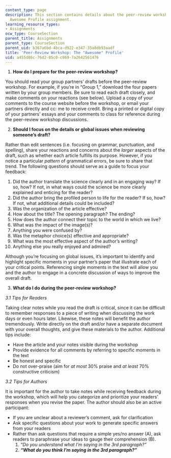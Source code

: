 ```yaml
---
content_type: page
description: This section contains details about the peer-review workshop for the
  Awesome Profile assignment.
learning_resource_types:
- Assignments
ocw_type: CourseSection
parent_title: Assignments
parent_type: CourseSection
parent_uid: b367a6bd-4bca-d922-e347-35a8db93aadf
title: 'Peer-Review Workshop: The "Awesome" Profile'
uid: a455d86c-76d2-05c0-c069-7a2642561476
---
```


1.  **How do I prepare for the peer-review workshop?**

You should read your group partners’ drafts before the peer-review workshop. For example, if you’re in “Group 1,” download the four papers written by your group members. Be sure to read each draft closely, and make comments on your reactions (see below). Upload a copy of your comments to the course website before the workshop, or email your partners directly and cc: me to receive credit. Bring a printed or digital copy of your partners’ essays and your comments to class for reference during the peer-review workshop discussions.

2.  **Should I focus on the details or global issues when reviewing someone’s draft?**

Rather than edit sentences (i.e. focusing on grammar, punctuation, and spelling), share your reactions and concerns about the _larger_ aspects of the draft, such as whether each article fulfills its purpose. However, if you notice a particular _pattern_ of grammatical errors, be sure to share that trend. The following questions should serve as a guide to focus your feedback:

1.  Did the author translate the science clearly and in an engaging way? If so, how? If not, in what ways could the science be more clearly explained and enticing for the reader?
2.  Did the author bring the profiled person to life for the reader? If so, how? If not, what additional details could be included?
3.  Was the organization of the article effective?
4.  How about the title? The opening paragraph? The ending?
5.  How does the author connect their topic to the world in which we live?
6.  What was the impact of the image(s)?
7.  Anything you were confused by?
8.  Was the metaphor choice(s) effective and appropriate?
9.  What was the most effective aspect of the author’s writing?
10.  Anything else you really enjoyed and admired?

Although you’re focusing on global issues, it’s important to identify and highlight specific moments in your partner’s paper that illustrate each of your critical points. Referencing single moments in the text will allow you and the author to engage in a concrete discussion of ways to improve the overall draft.

3.  **What do I do during the peer-review workshop?**

_3.1 Tips for Readers_

Taking clear notes while you read the draft is critical, since it can be difficult to remember responses to a piece of writing when discussing the work days or even hours later. Likewise, these notes will benefit the author tremendously. Write directly on the draft and/or have a separate document with your overall thoughts, and give these materials to the author. Additional tips include:

*   Have the article and your notes visible during the workshop
*   Provide evidence for all comments by referring to specific moments in the text
*   Be honest and specific
*   Do not over-praise (aim for _at most_ 30% praise and _at least_ 70% constructive criticism)

_3.2 Tips for Authors_

It is important for the author to take notes while receiving feedback during the workshop, which will help you categorize and prioritize your readers’ responses when you revise the paper. The author should also be an active participant:

*   If you are unclear about a reviewer’s comment, ask for clarification
*   Ask specific questions about your work to generate specific answers from your readers
*   Rather than ask questions that require a simple yes/no answer (A), ask readers to paraphrase your ideas to gauge their comprehension (B).
    1.  _“Do you understand what I’m saying in the 3rd paragraph?”_
    2.  _**“What do you think I’m saying in the 3rd paragraph?”**_